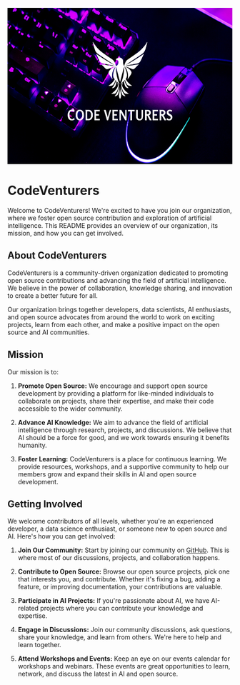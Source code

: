 <img src="./profile/bg.png" style="width:100%; height:350px;"></img>
<!-- <body style="background-image: url('./profile/bg.png');">hello</body> -->
# CodeVenturers

Welcome to CodeVenturers! We're excited to have you join our organization, where we foster open source contribution and exploration of artificial intelligence. This README provides an overview of our organization, its mission, and how you can get involved.

## About CodeVenturers

CodeVenturers is a community-driven organization dedicated to promoting open source contributions and advancing the field of artificial intelligence. We believe in the power of collaboration, knowledge sharing, and innovation to create a better future for all.

Our organization brings together developers, data scientists, AI enthusiasts, and open source advocates from around the world to work on exciting projects, learn from each other, and make a positive impact on the open source and AI communities.

## Mission

Our mission is to:

1. **Promote Open Source:** We encourage and support open source development by providing a platform for like-minded individuals to collaborate on projects, share their expertise, and make their code accessible to the wider community.

2. **Advance AI Knowledge:** We aim to advance the field of artificial intelligence through research, projects, and discussions. We believe that AI should be a force for good, and we work towards ensuring it benefits humanity.

3. **Foster Learning:** CodeVenturers is a place for continuous learning. We provide resources, workshops, and a supportive community to help our members grow and expand their skills in AI and open source development.

## Getting Involved

We welcome contributors of all levels, whether you're an experienced developer, a data science enthusiast, or someone new to open source and AI. Here's how you can get involved:

1. **Join Our Community:** Start by joining our community on [GitHub](https://github.com/CodeVenturers). This is where most of our discussions, projects, and collaboration happens.

2. **Contribute to Open Source:** Browse our open source projects, pick one that interests you, and contribute. Whether it's fixing a bug, adding a feature, or improving documentation, your contributions are valuable.

3. **Participate in AI Projects:** If you're passionate about AI, we have AI-related projects where you can contribute your knowledge and expertise.

4. **Engage in Discussions:** Join our community discussions, ask questions, share your knowledge, and learn from others. We're here to help and learn together.

5. **Attend Workshops and Events:** Keep an eye on our events calendar for workshops and webinars. These events are great opportunities to learn, network, and discuss the latest in AI and open source.
